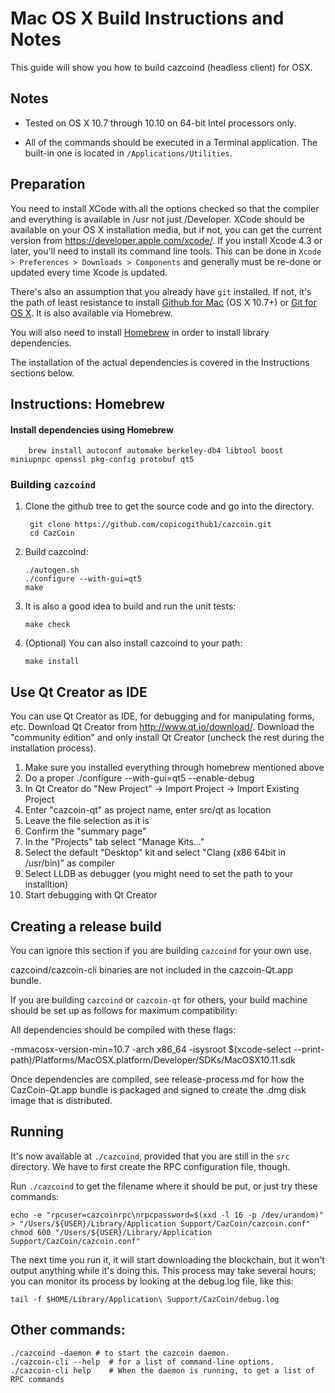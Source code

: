 Mac OS X Build Instructions and Notes
====================================
This guide will show you how to build cazcoind (headless client) for OSX.

Notes
-----

* Tested on OS X 10.7 through 10.10 on 64-bit Intel processors only.

* All of the commands should be executed in a Terminal application. The
built-in one is located in `/Applications/Utilities`.

Preparation
-----------

You need to install XCode with all the options checked so that the compiler
and everything is available in /usr not just /Developer. XCode should be
available on your OS X installation media, but if not, you can get the
current version from https://developer.apple.com/xcode/. If you install
Xcode 4.3 or later, you'll need to install its command line tools. This can
be done in `Xcode > Preferences > Downloads > Components` and generally must
be re-done or updated every time Xcode is updated.

There's also an assumption that you already have `git` installed. If
not, it's the path of least resistance to install [Github for Mac](https://mac.github.com/)
(OS X 10.7+) or
[Git for OS X](https://code.google.com/p/git-osx-installer/). It is also
available via Homebrew.

You will also need to install [Homebrew](http://brew.sh) in order to install library
dependencies.

The installation of the actual dependencies is covered in the Instructions
sections below.

Instructions: Homebrew
----------------------

#### Install dependencies using Homebrew

        brew install autoconf automake berkeley-db4 libtool boost miniupnpc openssl pkg-config protobuf qt5

### Building `cazcoind`

1. Clone the github tree to get the source code and go into the directory.

        git clone https://github.com/copicogithub1/cazcoin.git
        cd CazCoin

2.  Build cazcoind:

        ./autogen.sh
        ./configure --with-gui=qt5
        make

3.  It is also a good idea to build and run the unit tests:

        make check

4.  (Optional) You can also install cazcoind to your path:

        make install

Use Qt Creator as IDE
------------------------
You can use Qt Creator as IDE, for debugging and for manipulating forms, etc.
Download Qt Creator from http://www.qt.io/download/. Download the "community edition" and only install Qt Creator (uncheck the rest during the installation process).

1. Make sure you installed everything through homebrew mentioned above
2. Do a proper ./configure --with-gui=qt5 --enable-debug
3. In Qt Creator do "New Project" -> Import Project -> Import Existing Project
4. Enter "cazcoin-qt" as project name, enter src/qt as location
5. Leave the file selection as it is
6. Confirm the "summary page"
7. In the "Projects" tab select "Manage Kits..."
8. Select the default "Desktop" kit and select "Clang (x86 64bit in /usr/bin)" as compiler
9. Select LLDB as debugger (you might need to set the path to your installtion)
10. Start debugging with Qt Creator

Creating a release build
------------------------
You can ignore this section if you are building `cazcoind` for your own use.

cazcoind/cazcoin-cli binaries are not included in the cazcoin-Qt.app bundle.

If you are building `cazcoind` or `cazcoin-qt` for others, your build machine should be set up
as follows for maximum compatibility:

All dependencies should be compiled with these flags:

 -mmacosx-version-min=10.7
 -arch x86_64
 -isysroot $(xcode-select --print-path)/Platforms/MacOSX.platform/Developer/SDKs/MacOSX10.11.sdk

Once dependencies are compiled, see release-process.md for how the CazCoin-Qt.app
bundle is packaged and signed to create the .dmg disk image that is distributed.

Running
-------

It's now available at `./cazcoind`, provided that you are still in the `src`
directory. We have to first create the RPC configuration file, though.

Run `./cazcoind` to get the filename where it should be put, or just try these
commands:

    echo -e "rpcuser=cazcoinrpc\nrpcpassword=$(xxd -l 16 -p /dev/urandom)" > "/Users/${USER}/Library/Application Support/CazCoin/cazcoin.conf"
    chmod 600 "/Users/${USER}/Library/Application Support/CazCoin/cazcoin.conf"

The next time you run it, it will start downloading the blockchain, but it won't
output anything while it's doing this. This process may take several hours;
you can monitor its process by looking at the debug.log file, like this:

    tail -f $HOME/Library/Application\ Support/CazCoin/debug.log

Other commands:
-------

    ./cazcoind -daemon # to start the cazcoin daemon.
    ./cazcoin-cli --help  # for a list of command-line options.
    ./cazcoin-cli help    # When the daemon is running, to get a list of RPC commands
